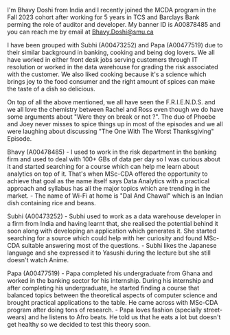I'm Bhavy Doshi from India and I recently joined the MCDA program in the Fall 2023 cohort after working for 5 years in TCS and Barclays Bank perming the role of auditor and developer. My banner ID is A00878485 and you can reach me by email at Bhavy.Doshi@smu.ca

I have been grouped with Subhi (A00473252) and Papa (A00477519) due to their similar background in banking, cooking and being dog lovers. We all have worked in either front desk jobs serving customers through IT resolution or worked in the data warehouse for grading the risk associated with the customer. We also liked cooking because it's a science which brings joy to the food consumer and the right amount of spices can make the taste of a dish so delicious.

On top of all the above mentioned, we all have seen the F.R.I.E.N.D.S. and we all love the chemistry between Rachel and Ross even though we do have some arguments about "Were they on break or not ?". The duo of Phoebe and Joey never misses to spice things up in most of the episodes and we all were laughing about discussing "The One With The Worst Thanksgiving" Episode.

Bhavy (A00478485)
    - I used to work in the risk department in the banking firm and used to deal with 100+ GBs of data per day so I was curious about it and started searching for a course which can help me learn about analytics on top of it. That's when MSc-CDA offered the opportunity to achieve that goal as the name itself says Data Analytics with a practical approach and syllabus has all the major topics which are trending in the market.
    - The name of Wi-Fi at home is "Dal And Chawal" which is an Indian dish containing rice and beans.

Subhi (A00473252)
    - Subhi used to work as a data warehouse developer in a firm from India and having learnt that, she realised the potential behind it soon along with developing an application which generates it. She started searching for a source which could help with her curiosity and found MSc-CDA suitable answering most of the questions.
    - Subhi likes the Japanese language and she expressed it to Yasushi during the lecture but she still doesn't watch Anime.

Papa (A00477519)
    - Papa completed his undergraduate from Ghana and worked in the banking sector for his internship. During his internship and after completing his undergraduate, he started finding a course that balanced topics between the theoretical aspects of computer science and brought practical applications to the table. He came across with MSc-CDA program after doing tons of research.
    - Papa loves fashion (specially street-wears) and he listens to Afro beats. He told us that he eats a lot but doesn't get healthy so we decided to test this theory soon.
